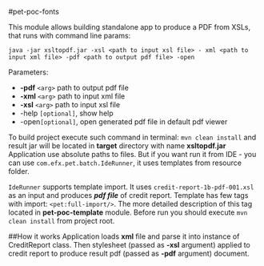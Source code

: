 #pet-poc-fonts

This module allows building standalone app to produce a PDF from XSLs, that runs with command line params:

`java -jar xsltopdf.jar -xsl <path to input xsl file> - xml <path to input xml file> -pdf <path to output pdf file> -open`

Parameters:
* **-pdf** `<arg>`    path to output pdf file
* **-xml** `<arg>`    path to input xml file
* **-xsl** `<arg>`    path to input xsl file
* -help `[optional]`,  show help
* -open`[optional]`,  open generated pdf file in default pdf viewer


To build project execute such command in terminal: `mvn clean install` and result jar will be located in **target** directory with name **xsltopdf.jar**
Application use absolute paths to files. But if you want run it from IDE - you can use `com.efx.pet.batch.IdeRunner`, it uses templates from resource folder.

`IdeRunner` supports template import. It uses `credit-report-1b-pdf-001.xsl` as an input and produces _**pdf file**_ of credit report.
Template has few tags with import: `<pet:full-import/>`. The more detailed description of this tag located in **pet-poc-template** module.
Before run you should execute `mvn clean install` from project root.

##How it works
Application loads **xml** file and parse it into instance of CreditReport class.
Then stylesheet (passed as **-xsl** argument) applied to credit report to produce result pdf (passed as **-pdf** argument) document.